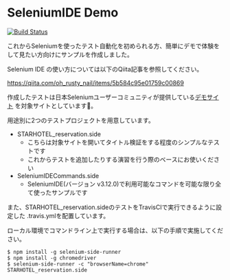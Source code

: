 # SeleniumIDE Demo

[![Build Status](https://travis-ci.org/RustyNail/SeleniumIDEDemo.svg?branch=master)](https://travis-ci.org/RustyNail/SeleniumIDEDemo)

これからSeleniumを使ったテスト自動化を初められる方、簡単にデモで体験をして見たい方向けにサンプルを作成しました。

Selenium IDE の使い方については以下のQiita記事を参照してください。

https://qiita.com/oh_rusty_nail/items/5b584c95e01759c00869

作成したテストは日本Seleniumユーザーコミュニティが提供している[デモサイト](http://example.selenium.jp/reserveApp_Renewal/) を対象サイトとしています。

用途別に2つのテストプロジェクトを用意しています。

* STARHOTEL_reservation.side
    * こちらは対象サイトを開いてタイトル検証をする程度のシンプルなテストです
    * これからテストを追加したりする演習を行う際のベースにお使いください
* SeleniumIDECommands.side
    * SeleniumIDE(バージョン v3.12.0)で利用可能なコマンドを可能な限り全て使ったサンプルです

また、STARHOTEL_reservation.sideのテストをTravisCIで実行できるように設定した .travis.ymlを配置しています。

ローカル環境でコマンドライン上で実行する場合は、以下の手順で実施してください。

```
$ npm install -g selenium-side-runner
$ npm install -g chromedriver
$ selenium-side-runner -c "browserName=chrome" STARHOTEL_reservation.side 
```